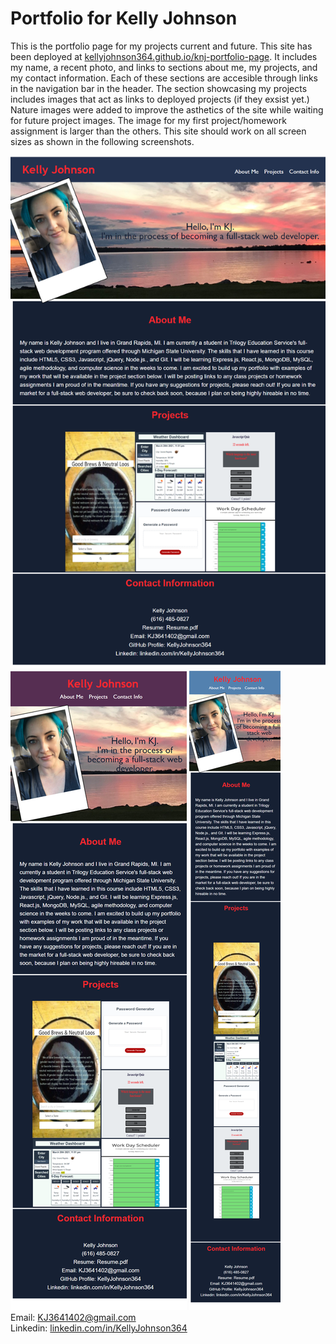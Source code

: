 # Portfolio for Kelly Johnson

This is the portfolio page for my projects current and future.  This site has been deployed at [kellyjohnson364.github.io/knj-portfolio-page](https://kellyjohnson364.github.io/knj-portfolio-page/). It includes my name, a recent photo, and links to sections about me, my projects, and my contact information.  Each of these sections are accesible through links in the navigation bar in the header. The section showcasing my projects includes images that act as links to deployed projects (if they exsist yet.) Nature images were added to improve the asthetics of the site while waiting for future project images. The image for my first project/homework assignment is larger than the others.  This site should work on all screen sizes as shown in the following screenshots.

![Screenshot 1 of site](./images/screenshot_5.png)
![Screenshot 2 of site](./images/screenshot_4.png)
![Screenshot 3 of site](./images/screenshot_3.png)<br/>
Email: KJ3641402@gmail.com<br/>
Linkedin: [linkedin.com/in/KellyJohnson364](https://www.linkedin.com/in/kelly-johnson-473227202)

